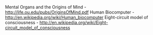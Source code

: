Mental Organs and the Origins of Mind - http://life.ou.edu/pubs/OriginsOfMind.pdf
Human Biocomputer - http://en.wikipedia.org/wiki/Human_biocomputer
Eight-circuit model of consciousness - http://en.wikipedia.org/wiki/Eight-circuit_model_of_consciousness